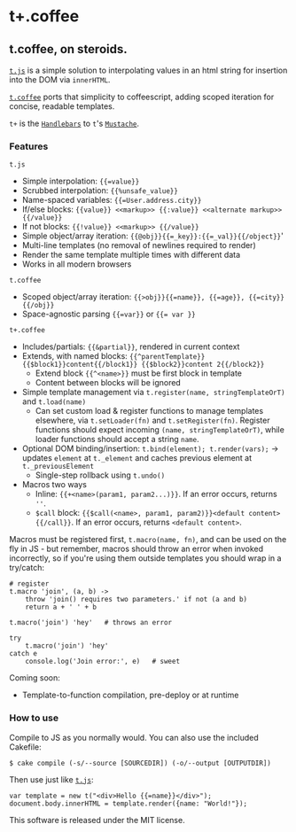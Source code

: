 # t+.coffee
## t.coffee, on steroids.

[`t.js`](http://www.github.com/jasonmoo/t.js) is a simple solution to interpolating values in an html string for insertion into the DOM via `innerHTML`.

 [`t.coffee`](http://www.github.com/davidrekow/t.coffee) ports that simplicity to coffeescript, adding scoped iteration for concise, readable templates.

 `t+` is the [`Handlebars`](https://github.com/wycats/handlebars.js) to `t`'s [`Mustache`](http://mustache.github.com/).

### Features
`t.js`

 * Simple interpolation: `{{=value}}`
 * Scrubbed interpolation: `{{%unsafe_value}}`
 * Name-spaced variables: `{{=User.address.city}}`
 * If/else blocks: `{{value}} <<markup>> {{:value}} <<alternate markup>> {{/value}}`
 * If not blocks: `{{!value}} <<markup>> {{/value}}`
 * Simple object/array iteration: `{{@obj}}{{=_key}}:{{=_val}}{{/object}}`'
 * Multi-line templates (no removal of newlines required to render)
 * Render the same template multiple times with different data
 * Works in all modern browsers

`t.coffee`

 * Scoped object/array iteration: `{{>obj}}{{=name}}, {{=age}}, {{=city}} {{/obj}}`
 * Space-agnostic parsing `{{=var}}` or `{{= var }}`

`t+.coffee`

 * Includes/partials: `{{&partial}}`, rendered in current context
 * Extends, with named blocks: `{{^parentTemplate}}{{$block1}}content{{/block1}} {{$block2}}content 2{{/block2}}`
   * Extend block `{{^<name>}}` must be first block in template
   * Content between blocks will be ignored
 * Simple template management via `t.register(name, stringTemplateOrT)` and `t.load(name)`
   * Can set custom load & register functions to manage templates elsewhere, via `t.setLoader(fn)` and `t.setRegister(fn)`. Register functions should expect incoming `(name, stringTemplateOrT)`, while loader functions should accept a string `name`.
 * Optional DOM binding/insertion: `t.bind(element); t.render(vars);` -> updates `element` at `t._element` and caches previous element at `t._previousElement`
   * Single-step rollback using `t.undo()`
 * Macros two ways
   * Inline: `{{+<name>(param1, param2...)}}`. If an error occurs, returns `''`.
   * `$call` block: `{{$call(<name>, param1, param2)}}<default content>{{/call}}`. If an error occurs, returns `<default content>`.

Macros must be registered first, `t.macro(name, fn)`, and can be used on the fly in JS - but remember, macros should throw an error when invoked incorrectly, so if you're using them outside templates you should wrap in a try/catch:

    # register
    t.macro 'join', (a, b) ->
        throw 'join() requires two parameters.' if not (a and b)
        return a + ' ' + b

    t.macro('join') 'hey'   # throws an error

    try
        t.macro('join') 'hey'
    catch e
        console.log('Join error:', e)   # sweet

Coming soon:
 * Template-to-function compilation, pre-deploy or at runtime

### How to use

Compile to JS as you normally would. You can also use the included Cakefile:

    $ cake compile (-s/--source [SOURCEDIR]) (-o/--output [OUTPUTDIR])

Then use just like [`t.js`](http://www.github.com/jasonmoo/t.js):

    var template = new t("<div>Hello {{=name}}</div>");
    document.body.innerHTML = template.render({name: "World!"});

This software is released under the MIT license.